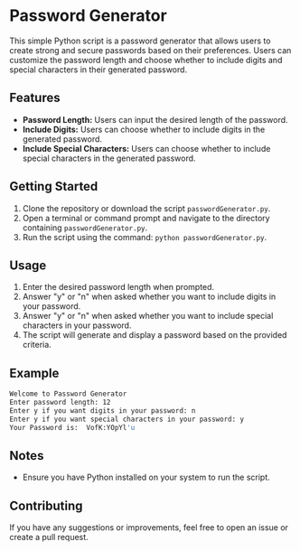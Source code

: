 # Password Generator


This simple Python script is a password generator that allows users to create strong and secure passwords based on their preferences. Users can customize the password length and choose whether to include digits and special characters in their generated password.

## Features

- **Password Length:** Users can input the desired length of the password.
- **Include Digits:** Users can choose whether to include digits in the generated password.
- **Include Special Characters:** Users can choose whether to include special characters in the generated password.

## Getting Started

1. Clone the repository or download the script `passwordGenerator.py`.
2. Open a terminal or command prompt and navigate to the directory containing `passwordGenerator.py`.
3. Run the script using the command: `python passwordGenerator.py`.

## Usage

1. Enter the desired password length when prompted.
2. Answer "y" or "n" when asked whether you want to include digits in your password.
3. Answer "y" or "n" when asked whether you want to include special characters in your password.
4. The script will generate and display a password based on the provided criteria.

## Example

```bash
Welcome to Password Generator
Enter password length: 12    
Enter y if you want digits in your password: n
Enter y if you want special characters in your password: y
Your Password is:  VofK:YOpYl'u
```

## Notes

- Ensure you have Python installed on your system to run the script.

## Contributing

If you have any suggestions or improvements, feel free to open an issue or create a pull request.
